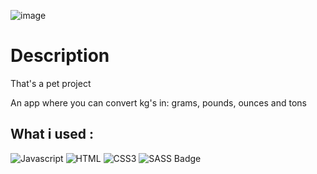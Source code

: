 ![image](https://user-images.githubusercontent.com/92051961/189175194-0fa02429-aab1-4c02-967f-fc1b98db6b75.png)

# Description

That's a pet project

An app where you can convert kg's in: grams, pounds, ounces and tons

## What i used :

![Javascript](https://img.shields.io/badge/Javascript-F0DB4F?style=for-the-badge&labelColor=black&logo=javascript&logoColor=F0DB4F)
![HTML](https://img.shields.io/badge/HTML5-E34F26?style=for-the-badge&logo=html5&logoColor=white)
![CSS3](https://img.shields.io/badge/CSS3-1572B6?style=for-the-badge&logo=css3&logoColor=white)
![SASS Badge](https://img.shields.io/badge/Sass-CC6699?style=for-the-badge&logo=sass&logoColor=white)
